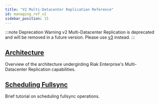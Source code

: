 ```yaml
---
title: "V2 Multi-Datacenter Replication Reference"
id: managing_ref_v2
sidebar_position: 15
---
```


[v2 mdc arch]: ./architecture.md

[v2 mdc fullsync]: ./scheduling-fullsync.md

:::note Deprecation Warning
v2 Multi-Datacenter Replication is deprecated and will be removed in a future version. Please use [v3](../../../using/reference/v3-multi-datacenter/index.md) instead.
:::

## [Architecture][v2 mdc arch]

Overview of the architecture undergirding Riak Enterprise's Multi-Datacenter Replication capabilities.

## [Scheduling Fullsync][v2 mdc fullsync]

Brief tutorial on scheduling fullsync operations.
